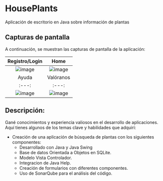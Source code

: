 # HousePlants
Aplicación de escritorio en Java sobre información de plantas

## Capturas de pantalla

A continuación, se muestran las capturas de pantalla de la aplicación:

| Registro/Login | Home |
|:---:|:---:|
|![image](https://github.com/saraardila/HousePlants/assets/82755257/1088d117-7f96-4fbf-bb07-fca5eec20f2d)| ![image](https://github.com/saraardila/HousePlants/assets/82755257/510b94fc-c746-482c-b8a1-ac37a1a52043)|
| Ayuda | Valóranos |
|:---:|:---:|
|![image](https://github.com/saraardila/HousePlants/assets/82755257/fe8311a8-c264-4ee3-8e4e-2a3537a47a50)| ![image](https://github.com/saraardila/HousePlants/assets/82755257/43c1cea5-ecd9-43b0-9b60-4a2000bcefae)|



## Descripción:
Gané conocimientos y experiencia valiosos en el desarrollo de aplicaciones. Aquí tienes algunos de los temas clave y habilidades que adquirí:
- Creación de una aplicación de búsqueda de plantas con los siguientes componentes:
  - Desarrollado con Java y Java Swing
  - Base de datos Orientada a Objetos en SQLite.
  - Modelo Vista Controlador.
  - Integracion de Java Help.
  - Creación de formularios con diferentes componentes.
  - Uso de SonarQube para el análisis del código.
    
